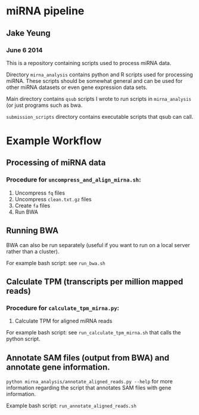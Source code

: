 # miRNA pipeline
## Jake Yeung
### June 6 2014

This is a repository containing scripts used to process miRNA data. 

Directory `mirna_analysis` contains python and R scripts used for processing miRNA.
These scripts should be somewhat general and can be used for other miRNA datasets or 
even gene expression data sets.

Main directory contains `qsub` scripts I wrote to run scripts in `mirna_analysis` (or
just programs such as bwa.

`submission_scripts` directory contains executable scripts that qsub can call. 

# Example Workflow

## Processing of miRNA data

### Procedure for `uncompress_and_align_mirna.sh`:
1. Uncompress `fq` files
2. Uncompress `clean.txt.gz` files
3. Create `fa` files
4. Run BWA

## Running BWA
BWA can also be run separately (useful if you want to run on a local server rather than a cluster).

For example bash script: see `run_bwa.sh`

## Calculate TPM (transcripts per million mapped reads)

### Procedure for `calculate_tpm_mirna.py`:
1. Calculate TPM for aligned miRNA reads

For example bash script: see `run_calculate_tpm_mirna.sh` that calls the python script.

## Annotate SAM files (output from BWA) and annotate gene information.

`python mirna_analysis/annotate_aligned_reads.py --help` for more information regarding the script that annotates SAM files with gene information.

Example bash script: `run_annotate_aligned_reads.sh`


